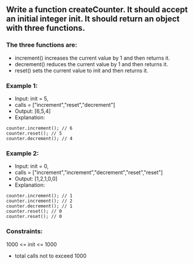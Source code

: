 ## Write a function createCounter. It should accept an initial integer init. It should return an object with three functions.

### The three functions are:

- increment() increases the current value by 1 and then returns it.
- decrement() reduces the current value by 1 and then returns it.
- reset() sets the current value to init and then returns it.

### Example 1:

- Input: init = 5,
- calls = ["increment","reset","decrement"]
- Output: [6,5,4]
- Explanation:

```const counter = createCounter(5);
counter.increment(); // 6
counter.reset(); // 5
counter.decrement(); // 4
```

### Example 2:

- Input: init = 0,
- calls = ["increment","increment","decrement","reset","reset"]
- Output: [1,2,1,0,0]
- Explanation:

```const counter = createCounter(0);
counter.increment(); // 1
counter.increment(); // 2
counter.decrement(); // 1
counter.reset(); // 0
counter.reset(); // 0
```

### Constraints:

1000 <= init <= 1000

- total calls not to exceed 1000
